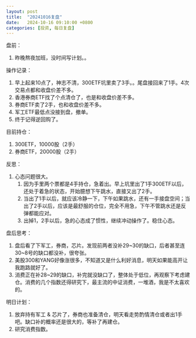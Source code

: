 ```yaml
---
layout: post
title:  "20241016复盘"
date:   2024-10-16 09:10:00 +0800
categories: [投资, 每日复盘]
---
```


盘前：
1. 昨晚熬夜加班，没时间写计划。。

操作记录：
1. 早上起来10点了，神志不清，300ETF坑里卖了3手。。尾盘接回来了1手。4次交易点都和收盘价差不多。
2. 香港券商ETF找了个点清仓了，也是和收盘价差不多。
3. 券商ETF卖了2手，也和收盘价差不多。
4. 军工ETF最低点没接到盘，撤单。
5. 终于记得逆回购了。

目前持仓：
1. 300ETF，10000股（2手）
2. 券商ETF，20000股（2手）

反思：
1. 心态问题很大。
    1. 因为手里两个票都是4手持仓，急着出。早上坑里出了1手300ETF以后，还处于着急的状态，开始臆想下午跳水，直接又出了2手。
    2. 当出了1手以后，就应该冷静一下，下午如果跳水，还有一手接盘空间；当出了2手以后，应该是最舒服的仓位，完全不用急，下午不管跳水还是反弹都能应对。
    3. 出掉1，2手以后，急的心态成了惯性，继续冲动操作了。稳住心态。

盘后思考：
1. 盘后看了下军工，券商，芯片。发现前两者没补29~30的缺口，后者甚至连30~8号的缺口都没补，很夸张。
2. 美股300和YANG好像涨很多，不知道又是什么利好消息，明天如果能高开让我跑路就好了。
3. 消费正在补28~29的缺口，补完就没缺口了，整体处于低位，再观察下考虑建仓。消费的几个指数还得研究下，最主流的中证消费，一堆酒，我是不太喜欢的。

明日计划：
1. 放弃持有军工 & 芯片了，券商也准备清仓，明天看走势酌情清仓或者出1手吧。缺口补的概率还是很大的，等补了再建仓。
2. 研究消费指数。
